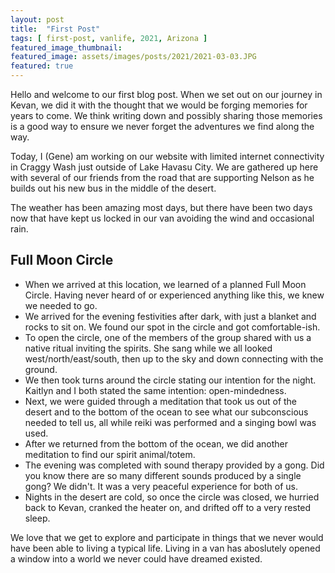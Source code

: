 ```yaml
---
layout: post
title:  "First Post"
tags: [ first-post, vanlife, 2021, Arizona ]
featured_image_thumbnail:
featured_image: assets/images/posts/2021/2021-03-03.JPG
featured: true
---
```


Hello and welcome to our first blog post. When we set out on our journey in Kevan, we did it with the thought that we would be forging memories for years to come. We think writing down and possibly sharing those memories is a good way to ensure we never forget the adventures we find along the way.

Today, I (Gene) am working on our website with limited internet connectivity in Craggy Wash just outside of Lake Havasu City. We are gathered up here with several of our friends from the road that are supporting Nelson as he builds out his new bus in the middle of the desert.

The weather has been amazing most days, but there have been two days now that have kept us locked in our van avoiding the wind and occasional rain.



## Full Moon Circle
- When we arrived at this location, we learned of a planned Full Moon Circle. Having never heard of or experienced anything like this, we knew we needed to go.
- We arrived for the evening festivities after dark, with just a blanket and rocks to sit on. We found our spot in the circle and got comfortable-ish.
- To open the circle, one of the members of the group shared with us a native ritual inviting the spirits. She sang while we all looked west/north/east/south, then up to the sky and down connecting with the ground.
- We then took turns around the circle stating our intention for the night. Kaitlyn and I both stated the same intention: open-mindedness.
- Next, we were guided through a meditation that took us out of the desert and to the bottom of the ocean to see what our subconscious needed to tell us, all while reiki was performed and a singing bowl was used.
- After we returned from the bottom of the ocean, we did another meditation to find our spirit animal/totem.
- The evening was completed with sound therapy provided by a gong. Did you know there are so many different sounds produced by a single gong? We didn't. It was a very peaceful experience for both of us.
- Nights in the desert are cold, so once the circle was closed, we hurried back to Kevan, cranked the heater on, and drifted off to a very rested sleep.


We love that we get to explore and participate in things that we never would have been able to living a typical life. Living in a van has aboslutely opened a window into a world we never could have dreamed existed.